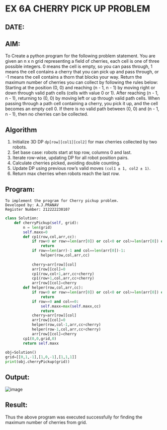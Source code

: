 # EX 6A CHERRY PICK UP PROBLEM
## DATE:
## AIM:
To Create a python program for the following problem statement.
You are given an n x n grid representing a field of cherries, each cell is one of three possible integers.
0	means the cell is empty, so you can pass through,
1	means the cell contains a cherry that you can pick up and pass through, or
-1 means the cell contains a thorn that blocks your way.
Return the maximum number of cherries you can collect by following the rules below:
Starting at the position (0, 0) and reaching (n - 1, n - 1) by moving right or down through valid path cells (cells with value 0 or 1).
After reaching (n - 1, n - 1), returning to (0, 0) by moving left or up through valid path cells.
When passing through a path cell containing a cherry, you pick it up, and the cell becomes an empty cell 0. If there is no valid path between (0, 0) and (n - 1, n - 1), then no cherries can be collected.



## Algorithm
1. Initialize 3D DP `dp[row][col1][col2]` for max cherries collected by two robots.
2. Set base case: robots start at top row, columns 0 and last.
3. Iterate row-wise, updating DP for all robot position pairs.
4. Calculate cherries picked, avoiding double counting.
5. Update DP using previous row’s valid moves `(col1 ± 1, col2 ± 1)`.
6. Return max cherries when robots reach the last row.

## Program:
```
To implement the program for Cherry pickup problem.
Developed by: A.J.PRANAV
Register Number: 212222230107
```
```py
class Solution:
    def cherryPickup(self, grid):
        n = len(grid)
        self.maxx=0
        def cp1(row,col,arr,cc):
            if row<0 or row>=len(arr[0]) or col<0 or col>=len(arr[0]) or arr[row][col]==-1:
                return 
            if row==len(arr)-1 and col==len(arr[0])-1:
                helper(row,col,arr,cc)
                
            cherry=arr[row][col]
            arr[row][col]=0
            cp1(row,col+1,arr,cc+cherry)
            cp1(row+1,col,arr,cc+cherry)
            arr[row][col]=cherry
        def helper(row,col,arr,cc):
            if row<0 or row>=len(arr[0]) or col<0 or col>=len(arr[0]) or arr[row][col]==-1:
                return 
            if row==0 and col==0:
                self.maxx=max(self.maxx,cc)
                return 
            cherry=arr[row][col]
            arr[row][col]=0
            helper(row,col-1,arr,cc+cherry)
            helper(row-1,col,arr,cc+cherry)
            arr[row][col]=cherry
        cp1(0,0,grid,0)
        return self.maxx
        
obj=Solution()
grid=[[0,1,-1],[1,0,-1],[1,1,1]]        
print(obj.cherryPickup(grid))
```

## Output:
![image](https://github.com/user-attachments/assets/0dfeecd9-016d-4553-98c3-199d6c290535)



## Result:
Thus the above program was executed successfully for finding the maximum number of cherries from grid.
